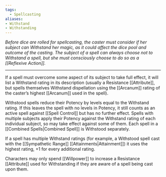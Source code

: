 ```yaml
---
tags:
  - Spellcasting
aliases:
- Withstand
- Withstanding
---
```


_Before dice are rolled for spellcasting, the caster must consider if her subject can Withstand her magic, as it could affect the dice pool and outcome of the casting. The subject of a spell can always choose not to Withstand a spell, but she must consciously choose to do so as a [[Reflexive Action]]._

---

If a spell must overcome some aspect of its subject to take full effect, it will list a Withstand rating in its description (usually a Resistance [[Attribute]], but spells themselves Withstand dispellation using the [[Arcanum]] rating of the caster’s highest [[Arcanum]] used in the spell).

Withstood spells reduce their Potency by levels equal to the Withstand rating. If this leaves the spell with no levels in Potency, it still counts as an active spell against [[Spell Control]] but has no further effect. Spells with multiple subjects apply their Potency against the Withstand rating of each individual subject, so may take effect against some of them. Each spell in a [[Combined Spells|Combined Spell]] is Withstood separately.

If a spell has multiple Withstand ratings (for example, a Withstood spell cast with the [[Sympathetic Range]] [[Attainments|Attainment]]) it uses the highest rating, +1 for every additional rating.

Characters may only spend [[Willpower]] to increase a Resistance [[Attribute]] used for Withstanding if they are aware of a spell being cast upon them.